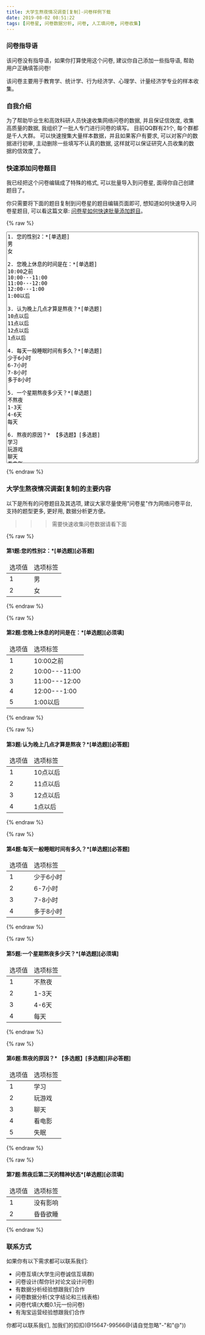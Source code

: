 ```yaml
---
title: 大学生熬夜情况调查[复制]-问卷样例下载
date: 2019-08-02 08:51:22
tags: [问卷星, 问卷数据分析, 问卷, 人工填问卷, 问卷收集]
---
```


### 问卷指导语

该问卷没有指导语，如果你打算使用这个问卷, 建议你自己添加一些指导语, 帮助用户正确填答问卷!

该问卷主要用于教育学、统计学、行为经济学、心理学、计量经济学专业的样本收集。

<!-- more -->


### 自我介绍

为了帮助毕业生和高效科研人员快速收集网络问卷的数据, 并且保证信效度, 收集高质量的数据, 我组织了一批人专门进行问卷的填写。
目前QQ群有21个, 每个群都是千人大群。 可以快速搜集大量样本数据，并且如果客户有要求, 可以对客户的数据进行初审, 
主动删除一些填写不认真的数据, 这样就可以保证研究人员收集的数据的信效度了。



### 快速添加问卷题目

我已经把这个问卷编辑成了特殊的格式, 可以批量导入到问卷星, 面得你自己创建题目了。

你只需要将下面的题目复制到问卷星的题目编辑页面即可, 想知道如何快速导入问卷星题目, 可以看这篇文章: [问卷星如何快速批量添加题目](https://mlln.cn/2019/06/01/%E9%97%AE%E5%8D%B7%E6%98%9F%E5%A6%82%E4%BD%95%E5%BF%AB%E9%80%9F%E6%B7%BB%E5%8A%A0%E6%89%B9%E9%87%8F%E9%A2%98%E7%9B%AE/index.html)。

{% raw %}
<textarea rows="40" style="width: 100%;">1. 您的性别2：*[单选题]
男
女

2. 您晚上休息的时间是在：*[单选题]
10:00之前
10:00---11:00
11:00---12:00
12:00---1:00
1:00以后

3. 认为晚上几点才算是熬夜？*[单选题]
10点以后
11点以后
12点以后
1点以后

4. 每天一般睡眠时间有多久？*[单选题]
少于6小时
6-7小时
7-8小时
多于8小时

5. 一个星期熬夜多少天？*[单选题]
不熬夜
1-3天
4-6天
每天

6. 熬夜的原因？* 【多选题】[多选题]
学习
玩游戏
聊天
看电影
失眠

7. 熬夜后第二天的精神状态*[单选题]
没有影响
昏昏欲睡</textarea>
{% endraw %}

### 大学生熬夜情况调查[复制]的主要内容

以下是所有的问卷题目及其选项, 建议大家尽量使用"问卷星"作为网络问卷平台, 支持的题型更多, 更好用, 数据分析更方便。

>>> 需要快速收集问卷数据请看下面


{% raw %}
<div class="qitem">
<h4>第1题:您的性别2：*[单选题][必答题]</h4>

<table class="table">
<thead>
<tr><td>选项值</td><td>选项标签</td></tr>
</thead>
<tbody>
<tr><td>1</td><td>男</td></tr>
<tr><td>2</td><td>女</td></tr>
</tbody>
</table>

</div>
{% endraw %}


{% raw %}
<div class="qitem">
<h4>第2题:您晚上休息的时间是在：*[单选题][必须填]</h4>

<table class="table">
<thead>
<tr><td>选项值</td><td>选项标签</td></tr>
</thead>
<tbody>
<tr><td>1</td><td>10:00之前</td></tr>
<tr><td>2</td><td>10:00---11:00</td></tr>
<tr><td>3</td><td>11:00---12:00</td></tr>
<tr><td>4</td><td>12:00---1:00</td></tr>
<tr><td>5</td><td>1:00以后</td></tr>
</tbody>
</table>

</div>
{% endraw %}


{% raw %}
<div class="qitem">
<h4>第3题:认为晚上几点才算是熬夜？*[单选题][必答题]</h4>

<table class="table">
<thead>
<tr><td>选项值</td><td>选项标签</td></tr>
</thead>
<tbody>
<tr><td>1</td><td>10点以后</td></tr>
<tr><td>2</td><td>11点以后</td></tr>
<tr><td>3</td><td>12点以后</td></tr>
<tr><td>4</td><td>1点以后</td></tr>
</tbody>
</table>

</div>
{% endraw %}


{% raw %}
<div class="qitem">
<h4>第4题:每天一般睡眠时间有多久？*[单选题][必答题]</h4>

<table class="table">
<thead>
<tr><td>选项值</td><td>选项标签</td></tr>
</thead>
<tbody>
<tr><td>1</td><td>少于6小时</td></tr>
<tr><td>2</td><td>6-7小时</td></tr>
<tr><td>3</td><td>7-8小时</td></tr>
<tr><td>4</td><td>多于8小时</td></tr>
</tbody>
</table>

</div>
{% endraw %}


{% raw %}
<div class="qitem">
<h4>第5题:一个星期熬夜多少天？*[单选题][必须填]</h4>

<table class="table">
<thead>
<tr><td>选项值</td><td>选项标签</td></tr>
</thead>
<tbody>
<tr><td>1</td><td>不熬夜</td></tr>
<tr><td>2</td><td>1-3天</td></tr>
<tr><td>3</td><td>4-6天</td></tr>
<tr><td>4</td><td>每天</td></tr>
</tbody>
</table>

</div>
{% endraw %}


{% raw %}
<div class="qitem">
<h4>第6题:熬夜的原因？* 【多选题】[多选题][非必答题]</h4>

<table class="table">
<thead>
<tr><td>选项值</td><td>选项标签</td></tr>
</thead>
<tbody>
<tr><td>1</td><td>学习</td></tr>
<tr><td>2</td><td>玩游戏</td></tr>
<tr><td>3</td><td>聊天</td></tr>
<tr><td>4</td><td>看电影</td></tr>
<tr><td>5</td><td>失眠</td></tr>
</tbody>
</table>

</div>
{% endraw %}


{% raw %}
<div class="qitem">
<h4>第7题:熬夜后第二天的精神状态*[单选题][必须填]</h4>

<table class="table">
<thead>
<tr><td>选项值</td><td>选项标签</td></tr>
</thead>
<tbody>
<tr><td>1</td><td>没有影响</td></tr>
<tr><td>2</td><td>昏昏欲睡</td></tr>
</tbody>
</table>

</div>
{% endraw %}



<!-- ---
title: 心理教育医学的问卷免费下载
date: 2019-05-23 08:59:15
tags: [问卷星, 问卷网, 问卷下载, 问卷互填, 问卷设计, 问卷模板, 毕业问卷, 问卷数据分析, 问卷代填, ]
--- -->

### 联系方式
 
如果你有以下需求都可以联系我们:

- 问卷互填(大学生问卷诚信互填群)
- 问卷设计(帮你针对论文设计问卷)
- 有数据分析经验想跟我们合作
- 问卷数据分析(文字结论和三线表格)
- 问卷代填(大概0.1元一份问卷)
- 有淘宝运营经验想跟我们合作

你都可以联系我们, 加我们的扣扣(@15647-99566@(请自觉忽略"-"和"@"))
